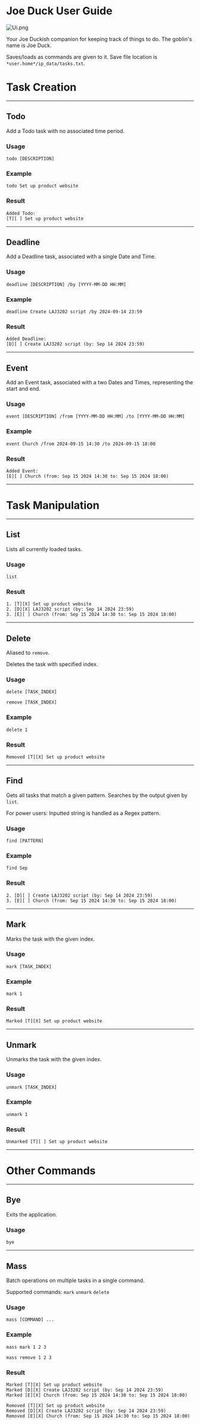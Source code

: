 # Joe Duck User Guide

![Ui.png](Ui.png)

Your Joe Duckish companion for keeping track of things to do. The goblin's name is Joe Duck.

Saves/loads as commands are given to it. Save file location is `*user.home*/ip_data/tasks.txt`.

# Task Creation

---

## Todo

Add a Todo task with no associated time period.

### Usage

`todo [DESCRIPTION]`

### Example

`todo Set up product website`

### Result

```
Added Todo:
[T][ ] Set up product website
```

---

## Deadline

Add a Deadline task, associated with a single Date and Time.

### Usage

`deadline [DESCRIPTION] /by [YYYY-MM-DD HH:MM]`

### Example

`deadline Create LAJ3202 script /by 2024-09-14 23:59`

### Result

```
Added Deadline:
[D][ ] Create LAJ3202 script (by: Sep 14 2024 23:59)
```

---

## Event

Add an Event task, associated with a two Dates and Times, representing the start and end.

### Usage

`event [DESCRIPTION] /from [YYYY-MM-DD HH:MM] /to [YYYY-MM-DD HH:MM]`

### Example

`event Church /from 2024-09-15 14:30 /to 2024-09-15 18:00`

### Result

```
Added Event:
[E][ ] Church (from: Sep 15 2024 14:30 to: Sep 15 2024 18:00)
```

---

# Task Manipulation

---

## List

Lists all currently loaded tasks.

### Usage

`list`

### Result

```
1. [T][X] Set up product website
2. [D][X] LAJ3202 script (by: Sep 14 2024 23:59)
3. [E][ ] Church (from: Sep 15 2024 14:30 to: Sep 15 2024 18:00)
```

---

## Delete

Aliased to `remove`.

Deletes the task with specified index.

### Usage

`delete [TASK_INDEX]`

`remove [TASK_INDEX]`

### Example

`delete 1`

### Result

```
Removed [T][X] Set up product website
```

---

## Find

Gets all tasks that match a given pattern. Searches by the output given by `list`.

For power users: Inputted string is handled as a Regex pattern.

### Usage

`find [PATTERN]`

### Example

`find Sep`

### Result

```
2. [D][ ] Create LAJ3202 script (by: Sep 14 2024 23:59)
3. [E][ ] Church (from: Sep 15 2024 14:30 to: Sep 15 2024 18:00)
```

---

## Mark

Marks the task with the given index.

### Usage

`mark [TASK_INDEX]`

### Example

`mark 1`

### Result

```
Marked [T][X] Set up product website
```

---

## Unmark

Unmarks the task with the given index.

### Usage

`unmark [TASK_INDEX]`

### Example

`unmark 1`

### Result

```
Unmarked [T][ ] Set up product website
```

---

# Other Commands

---

## Bye

Exits the application.

### Usage

`bye`

---

## Mass

Batch operations on multiple tasks in a single command.

Supported commands: `mark` `unmark` `delete`

### Usage

`mass [COMMAND] ...`

### Example

`mass mark 1 2 3`

`mass remove 1 2 3`

### Result

```
Marked [T][X] Set up product website
Marked [D][X] Create LAJ3202 script (by: Sep 14 2024 23:59)
Marked [E][X] Church (from: Sep 15 2024 14:30 to: Sep 15 2024 18:00)
```

```
Removed [T][X] Set up product website
Removed [D][X] Create LAJ3202 script (by: Sep 14 2024 23:59)
Removed [E][X] Church (from: Sep 15 2024 14:30 to: Sep 15 2024 18:00)
```
